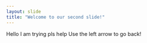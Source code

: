 ```yaml
---
layout: slide
title: "Welcome to our second slide!"
---
```

Hello I am trying pls help 
Use the left arrow to go back!
